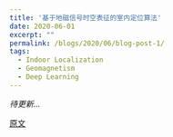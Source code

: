 ```yaml
---
title: '基于地磁信号时空表征的室内定位算法'
date: 2020-06-01
excerpt: ""
permalink: /blogs/2020/06/blog-post-1/
tags:
  - Indoor Localization  
  - Geomagnetism
  - Deep Learning
---
```


*待更新...*   

[原文](https://zhuanlan.zhihu.com/p/144903171)